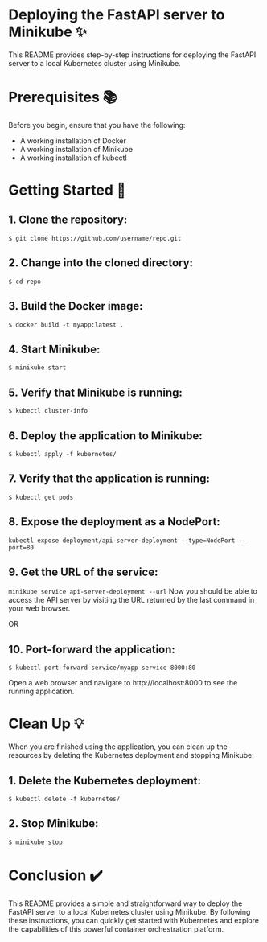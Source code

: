 # Deploying the FastAPI server to Minikube :sparkles:

This README provides step-by-step instructions for deploying the FastAPI server to a local Kubernetes cluster using Minikube.

# Prerequisites :books:
Before you begin, ensure that you have the following:

* A working installation of Docker
* A working installation of Minikube
* A working installation of kubectl

# Getting Started :rocket:
## 1. Clone the repository:
`$ git clone https://github.com/username/repo.git`

## 2. Change into the cloned directory:
`$ cd repo`

## 3. Build the Docker image:
`$ docker build -t myapp:latest .`

## 4. Start Minikube:
`$ minikube start`

## 5. Verify that Minikube is running:
`$ kubectl cluster-info`

## 6. Deploy the application to Minikube:
`$ kubectl apply -f kubernetes/`

## 7. Verify that the application is running:
`$ kubectl get pods`

## 8. Expose the deployment as a NodePort:
`kubectl expose deployment/api-server-deployment --type=NodePort --port=80`

## 9. Get the URL of the service:
`minikube service api-server-deployment --url`
Now you should be able to access the API server by visiting the URL returned by the last command in your web browser.

OR 

## 10. Port-forward the application:
`$ kubectl port-forward service/myapp-service 8000:80`

Open a web browser and navigate to http://localhost:8000 to see the running application.

# Clean Up :bulb:
When you are finished using the application, you can clean up the resources by deleting the Kubernetes deployment and stopping Minikube:

## 1. Delete the Kubernetes deployment:
`$ kubectl delete -f kubernetes/`

## 2. Stop Minikube:
`$ minikube stop`

# Conclusion :heavy_check_mark:
This README provides a simple and straightforward way to deploy the FastAPI server to a local Kubernetes cluster using Minikube. By following these instructions, you can quickly get started with Kubernetes and explore the capabilities of this powerful container orchestration platform.
